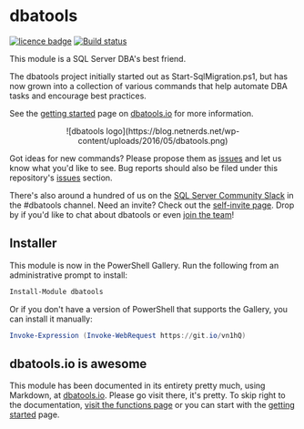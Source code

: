 ﻿# dbatools
[![licence badge]][licence]
[![Build status](https://ci.appveyor.com/api/projects/status/cy5sm45x6atculse/branch/master?svg=true)](https://ci.appveyor.com/project/sqlcollaborative/dbatools/branch/master)

[licence badge]:https://img.shields.io/badge/License-GPL%20v3-blue.svg
[stars badge]:https://img.shields.io/github/stars/sqlcollaborative/dbatools.svg
[forks badge]:https://img.shields.io/github/forks/sqlcollaborative/dbatools.svg
[issues badge]:https://img.shields.io/github/issues/sqlcollaborative/dbatools.svg

[licence]:https://github.com/sqlcollaborative/dbatools/blob/master/LICENSE.txt
[stars]:https://github.com/sqlcollaborative/dbatools/stargazers
[forks]:https://github.com/sqlcollaborative/dbatools/network
[issues]:https://github.com/sqlcollaborative/dbatools/issues 

This module is a SQL Server DBA's best friend.

The dbatools project initially started out as Start-SqlMigration.ps1, but has now grown into a collection of various commands that help automate DBA tasks and encourage best practices.

See the [getting started](https://dbatools.io/getting-started) page on [dbatools.io](https://dbatools.io) for more information.

<center>![dbatools logo](https://blog.netnerds.net/wp-content/uploads/2016/05/dbatools.png)</center>

Got ideas for new commands? Please propose them as [issues](https://dbatools.io/issues) and let us know what you'd like to see. Bug reports should also be filed under this repository's [issues](https://github.com/sqlcollaborative/dbatools/issues) section.

There's also around a hundred of us on the [SQL Server Community Slack](https://sqlcommunity.slack.com) in the #dbatools channel. Need an invite? Check out the [self-invite page](https://dbatools.io/slack/). Drop by if you'd like to chat about dbatools or even [join the team](https://dbatools.io/team)!

## Installer
This module is now in the PowerShell Gallery. Run the following from an administrative prompt to install:
```powershell
Install-Module dbatools
```

Or if you don't have a version of PowerShell that supports the Gallery, you can install it manually:
```powershell
Invoke-Expression (Invoke-WebRequest https://git.io/vn1hQ)
```

## dbatools.io is awesome
This module has been documented in its entirety pretty much, using Markdown, at [dbatools.io](https://dbatools.io). Please go visit there, it's pretty. To skip right to the documentation, [visit the functions page](https://dbatools.io/functions/) or you can start with the [getting started](https://dbatools.io/getting-started/) page.
